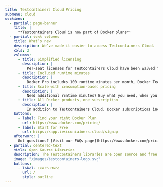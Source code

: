 ```yaml
---
title: Testcontainers Cloud Pricing
submenu: cloud
sections:
  - partial: page-banner
    title: |
      **Testcontainers Cloud is now part of Docker plans**
  - partial: text-columns
    title: What’s new
    description: We’ve made it easier to access Testcontainers Cloud.
    cols: 2
    columns:
      - title: Simplified licensing
        description: |
          Per-seat licenses for Testcontainers Cloud have been waived for Docker Pro, Docker Team, and Docker Business subscribers.
      - title: Included runtime minutes
        description: |
          Docker Pro includes 100 runtime minutes per month, Docker Team includes 500 runtime minutes per month, and Docker Business includes 1500 runtime minutes per month.  These minutes are yours to use on Desktop, in your CI, or both.
      - title: Scale with consumption-based pricing
        description: |
          Need additional runtime minutes? Buy what you need, when you need it.
      - title: All Docker products, one subscription
        description: |
          In addition to Testcontainers Cloud, Docker subscriptions include Docker Hub, Docker Desktop, Docker Scout, and Docker Build Cloud. Everything you need to accelerate development in one plan.
    buttons:
      - label: Find your right Docker Plan
        url: https://www.docker.com/pricing/
      - label: Start for Free
        url: https://app.testcontainers.cloud/signup
    afterword: |
      Got questions? [Visit our FAQs page](https://www.docker.com/pricing/faq/#testcontainers)
  - partial: centered-text
    title: Open Source Libraries
    description: The Testcontainers libraries are open source and free to use.
    image: "/images/testcontainers-logo.svg"
    buttons:
      - label: Learn More
        url: /
        style: outline
---
```

